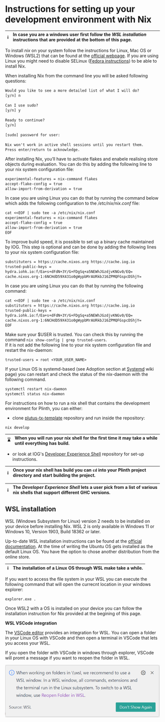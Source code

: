 
# Instructions for setting up your development environment with Nix 

| :information_source: | In case you are a windows user first follow the *WSL installation* instructions that are provided at the bottom of this page. |  
|----------------------|:------------------------------------------------------------------------------------------------------------------------------------------------------|   

To install *nix* on your system follow the instructions for Linux, Mac OS or Windows (WSL2) that can be found at the [official webpage](https://nixos.org/download). If you are using Linux you might need to disable SELinux ([Fedora instructions](https://docs.fedoraproject.org/en-US/quick-docs/selinux-changing-states-and-modes/#_disabling_selinux)) to be able to install Nix. 

When installing Nix from the command line you will be asked following questions:
```console
Would you like to see a more detailed list of what I will do?
[y/n] n 

Can I use sudo?
[y/n] y 

Ready to continue?
[y/n] 

[sudo] password for user:

Nix won't work in active shell sessions until you restart them.
Press enter/return to acknowledge.
```

After installing Nix, you’ll have to activate flakes and enabele realising store objects during evaluation. You can do this by adding the following line to your nix system configuration file:
```console
experimental-features = nix-command flakes
accept-flake-config = true 
allow-import-from-derivation = true
```

In case you are using Linux you can do that by running the command below which adds the following configuration to the */etc/nix/nix.conf* file:  
```console
cat <<EOF | sudo tee -a /etc/nix/nix.conf
experimental-features = nix-command flakes
accept-flake-config = true 
allow-import-from-derivation = true
EOF
```

To improve build speed, it is possible to set up a binary cache maintained by IOG. This step is optional and can be done by adding the following lines to your nix system configuration file: 
```console
substituters = https://cache.nixos.org https://cache.iog.io
trusted-public-keys = hydra.iohk.io:f/Ea+s+dFdN+3Y/G+FDgSq+a5NEWhJGzdjvKNGv0/EQ= cache.nixos.org-1:6NCHdD59X431o0gWypbMrAURkbJ16ZPMQFGspcDShjY=
```

In case you are using Linux you can do that by running the following command: 
```console
cat <<EOF | sudo tee -a /etc/nix/nix.conf
substituters = https://cache.nixos.org https://cache.iog.io
trusted-public-keys = hydra.iohk.io:f/Ea+s+dFdN+3Y/G+FDgSq+a5NEWhJGzdjvKNGv0/EQ= cache.nixos.org-1:6NCHdD59X431o0gWypbMrAURkbJ16ZPMQFGspcDShjY=
EOF
```

Make sure your $USER is trusted. You can check this by running the command `nix show-config | grep trusted-users`.<br>
If it is not add the following line to your nix system configuration file and restart the nix-daemon: 
```console
trusted-users = root <YOUR_USER_NAME>
```

If your Linux OS is systemd-based (see Adoption section at [Systemd](https://en.wikipedia.org/wiki/Systemd) wiki page) you can restart and check the status of the nix-daemon with the following command. 
```console
systemctl restart nix-daemon
systemctl status nix-daemon
```

For instructions on how to run a nix shell that contains the development environment for Plinth, you can either:  
* clone [plutus-tx-template](https://github.com/IntersectMBO/plutus-tx-template/tree/main) repository and run inside the repository:
```console
nix develop
```
| :hourglass:   | When you will run your nix shell for the first time it may take a while until everything has build.|  
|---------------|:---------------------------------------------------------------------------------------------------| 
* or look at IOG's [Developer Experience Shell](https://github.com/input-output-hk/devx) repository for set-up instructions.

| :information_source:   | Once your nix shell has build you can `cd` into your Plinth project directory and start building the project.|  
|------------------------|:-------------------------------------------------------------------------------------------------------------| 

| :information_source:   | The *Developer Experience Shell* lets a user pick from a list of various nix shells that support different GHC versions.|  
|------------------------|:------------------------------------------------------------------------------------------------------------------------|  

## WSL installation 

WSL (Windows Subsystem for Linux) version 2 needs to be installed on your device before installing Nix. WSL 2 is only available in Windows 11 or Windows 10, Version 1903, Build 18362 or later. 

Up-to-date WSL installation instructions can be found at the [official documentation](https://learn.microsoft.com/en-us/windows/wsl/install). At the time of writing the Ubuntu OS gets installed as the default Linux OS. You have the option to chose another distribution from the online store. 

| :information_source: | The installation of a Linux OS through WSL make take a while. |  
|----------------------|:--------------------------------------------------------------|   

If you want to access the file system in your WSL you can execute the following command that will open the currecnt location in your windows explorer: 
```console
explorer.exe .
```

Once WSL2 with a OS is installed on your device you can follow the installation instruction for Nix provided at the begining of this page. 

**WSL VSCode integration**

The [VSCode editor](https://code.visualstudio.com/) provides an integration for WSL. You can open a folder in your Linux OS with VSCode and then open a terminal in VSCode that lets you access your WSL. 

If you open the folder with VSCode in windows through explorer, VSCode will promt a message if you want to reopen the folder in WSL. 

![alt text](https://github.com/iohkedu/plinth-dev-env/blob/main/images/nix/VSCode_with_wsl.png)
